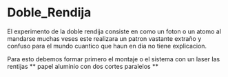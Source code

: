 # Doble_Rendija

El experimento de la doble rendija consiste en como un foton o un atomo
al mandarse muchas veses este realizara un patron vastante extraño y confuso 
para el mundo cuantico que haun en dia no tiene explicacion.

Para esto debemos formar primero el montaje o el sistema con un laser las rentijas ** papel aluminio con dos cortes paralelos **

